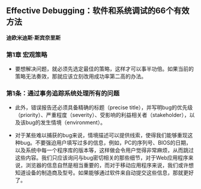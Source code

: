 ## Effective Debugging：软件和系统调试的66个有效方法

 **迪欧米迪斯·斯宾奈里斯**


### 第1章 宏观策略

* 要想解决问题，就必须先选定最佳的策略，这样才可以事半功倍。如果当前的策略无法奏效，那就应该立刻改用成功率第二高的办法。


### 第1条：通过事务追踪系统处理所有的问题

* 此外，错误报告还必须具备精确的标题（precise title），并写明bug的优先级（priority）、严重程度（severity）、受影响的利益相关者（stakeholder），以及该bug的发生情境（environment）。

* 对于某些难以捕获的bug来说，情境描述可以提供线索，使得我们能够重现这种bug。不要强迫用户填写过多的信息，例如，PC的序列号、BIOS的日期，以及系统中每一个程序库的版本等，这样做会令用户觉得非常麻烦，从而跳过这些内容。我们只应该询问与bug密切相关的那些细节，对于Web应用程序来说，浏览器的信息自然是相当重要的，而对于移动应用程序来说，我们或许想知道设备的制造商及型号。如果能够通过软件来自动提交这些信息，那就更好了。

